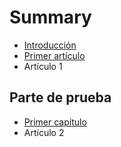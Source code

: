 # Summary

* [Introducción](README.md)
* [Primer artículo](primer-articulo.md)
* Artículo 1

## Parte de prueba

* [Primer capítulo](chapter1.md)
* Artículo 2

